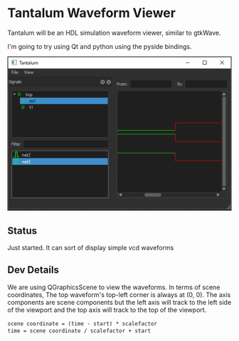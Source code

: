 # Tantalum Waveform Viewer

Tantalum will be an HDL simulation waveform viewer, similar to gtkWave.

I'm going to try using Qt and python using the pyside bindings.

![screenshot](/screenshot.png)

## Status

Just started. It can sort of display simple vcd waveforms

## Dev Details

We are using QGraphicsScene to view the waveforms. In terms of scene coordinates, The top waveform's top-left corner is always at (0, 0). The axis components are scene components but the left axis will track to the left side of the viewport and the top axis will track to the top of the viewport.

```
scene coordinate = (time - start) * scalefactor
time = scene coordinate / scalefactor + start
```
